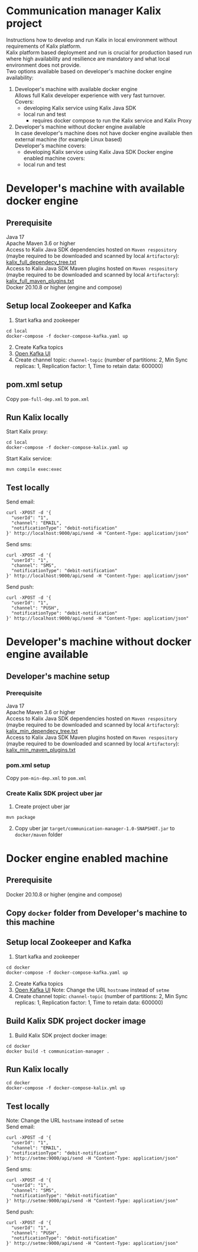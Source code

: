 # Communication manager Kalix project
Instructions how to develop and run Kalix in local environment without requirements of Kalix platform.<br>
Kalix platform based deployment and run is crucial for production based run where high availability and resilience are mandatory and what local environment does not provide.<br>
Two options available based on developer's machine docker engine availability:
1. Developer's machine with available docker engine<br> 
Allows full Kalix developer experience with very fast turnover.<br>
Covers:
   - developing Kalix service using Kalix Java SDK
   - local run and test
     - requires docker compose to run the Kalix service and Kalix Proxy
2. Developer's machine without docker engine available<br>
In case developer's machine does not have docker engine available then external machine (for example Linux based)<br>
Developer's machine covers:
   - developing Kalix service using Kalix Java SDK
Docker engine enabled machine covers:
   - local run and test
# Developer's machine with available docker engine
## Prerequisite
Java 17<br>
Apache Maven 3.6 or higher<br>
Access to Kalix Java SDK dependencies hosted on `Maven respository` (maybe required to be downloaded and scanned by local `Artifactory`): [kalix_full_dependecy_tree.txt](kalix_full_dependecy_tree.txt)<br>
Access to Kalix Java SDK Maven plugins hosted on `Maven respository` (maybe required to be downloaded and scanned by local `Artifactory`): [kalix_full_maven_plugins.txt](kalix_full_maven_plugins.txt)<br>
Docker 20.10.8 or higher (engine and compose)<br>

## Setup local Zookeeper and Kafka
1. Start kafka and zookeeper <br>
```
cd local
docker-compose -f docker-compose-kafka.yaml up
```
2. Create Kafka topics <br>
3. [Open Kafka UI](http://localhost:8081/)
4. Create channel topic: `channel-topic` (number of partitions: 2, Min Sync replicas: 1, Replication factor: 1, Time to retain data: 600000)

## pom.xml setup
Copy `pom-full-dep.xml` to `pom.xml`
## Run Kalix locally
Start Kalix proxy:
```
cd local
docker-compose -f docker-compose-kalix.yaml up
```
Start Kalix service:
```
mvn compile exec:exec
```
## Test locally
Send email:
```
curl -XPOST -d '{ 
  "userId": "1",
  "channel": "EMAIL",
  "notificationType": "debit-notification"
}' http://localhost:9000/api/send -H "Content-Type: application/json"
```
Send sms:
```
curl -XPOST -d '{ 
  "userId": "1",
  "channel": "SMS",
  "notificationType": "debit-notification"
}' http://localhost:9000/api/send -H "Content-Type: application/json"
```
Send push:
```
curl -XPOST -d '{ 
  "userId": "1",
  "channel": "PUSH",
  "notificationType": "debit-notification"
}' http://localhost:9000/api/send -H "Content-Type: application/json"
```
# Developer's machine without docker engine available
## Developer's machine setup
### Prerequisite
Java 17<br>
Apache Maven 3.6 or higher<br>
Access to Kalix Java SDK dependencies hosted on `Maven respository` (maybe required to be downloaded and scanned by local `Artifactory`): [kalix_min_dependecy_tree.txt](kalix_min_dependecy_tree.txt)<br>
Access to Kalix Java SDK Maven plugins hosted on `Maven respository` (maybe required to be downloaded and scanned by local `Artifactory`): [kalix_min_maven_plugins.txt](kalix_min_maven_plugins.txt)<br>
### pom.xml setup
Copy `pom-min-dep.xml` to `pom.xml`
### Create Kalix SDK project uber jar
1. Create project uber jar
```
mvn package
```
2. Copy uber jar `target/communication-manager-1.0-SNAPSHOT.jar` to `docker/maven` folder

# Docker engine enabled machine
## Prerequisite
Docker 20.10.8 or higher (engine and compose)
## Copy `docker` folder from Developer's machine to this machine
## Setup local Zookeeper and Kafka
1. Start kafka and zookeeper <br>
```
cd docker
docker-compose -f docker-compose-kafka.yaml up
```
2. Create Kafka topics <br>
3. [Open Kafka UI](http://setme:8081/) Note: Change the URL `hostname` instead of `setme`
4. Create channel topic: `channel-topic` (number of partitions: 2, Min Sync replicas: 1, Replication factor: 1, Time to retain data: 600000)

## Build Kalix SDK project docker image
1. Build Kalix SDK project docker image:
```
cd docker
docker build -t communication-manager .
```
## Run Kalix locally
```
cd docker
docker-compose -f docker-compose-kalix.yml up
```
## Test locally
Note: Change the URL `hostname` instead of `setme` <br>
Send email:
```
curl -XPOST -d '{ 
  "userId": "1",
  "channel": "EMAIL",
  "notificationType": "debit-notification"
}' http://setme:9000/api/send -H "Content-Type: application/json"
```
Send sms:
```
curl -XPOST -d '{ 
  "userId": "1",
  "channel": "SMS",
  "notificationType": "debit-notification"
}' http://setme:9000/api/send -H "Content-Type: application/json"
```
Send push:
```
curl -XPOST -d '{ 
  "userId": "1",
  "channel": "PUSH",
  "notificationType": "debit-notification"
}' http://setme:9000/api/send -H "Content-Type: application/json"
```